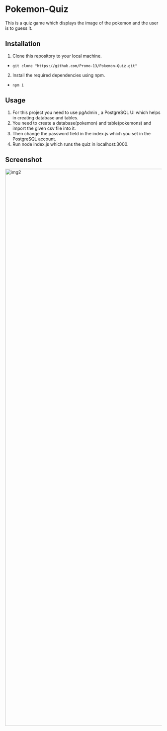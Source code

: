 # Pokemon-Quiz
This is a quiz game which displays the image of the pokemon and the user is to guess it.

## Installation
1. Clone this repository to your local machine.
- `git clone "https://github.com/Promo-13/Pokemon-Quiz.git"`

2. Install the required dependencies using npm.
- `npm i`

## Usage

1. For this project you need to use pgAdmin , a PostgreSQL UI which helps in creating database and tables.
2. You need to create a database(pokemon) and table(pokemons) and import the given csv file into it.
3. Then change the password field in the index.js which you set in the PostgreSQL account.
4. Run node index.js which runs the quiz in localhost:3000.

## Screenshot

<img width="1792" alt="img2" src="https://github.com/Promo-13/Pokemon-Quiz/assets/160533725/b78123c1-bcd8-48fd-8184-8f09fe550abc">

